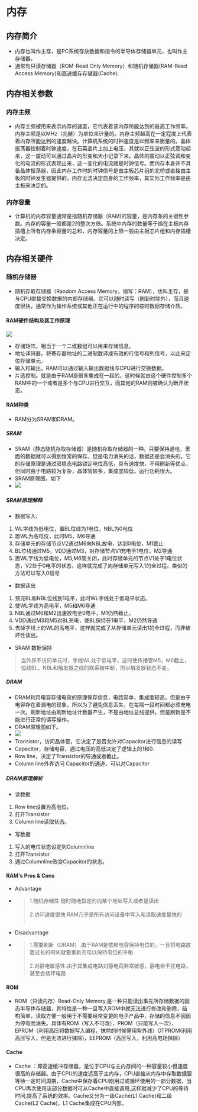 # 内存
## 内存简介
- 内存也叫作主存，是PC系统存放数据和指令的半导体存储器单元，也叫作主存储器。
- 通常有只读存储器（ROM-Read Only Memory）和随机存储器(RAM-Read Access Memory)和高速缓存存储器(Cache).
## 内存相关参数
### 内存主频
- 内存主频被用来表示内存的速度，它代表着该内存所能达到的最高工作频率。内存主频是以MHz（兆赫）为单位来计量的。内存主频越高在一定程度上代表着内存所能达到的速度越快。计算机系统的时钟速度是以频率来衡量的。晶体振荡器控制着时钟速度，在石英晶片上加上电压，其就以正弦波的形式震动起来，这一震动可以通过晶片的形变和大小记录下来。晶体的震动以正弦调和变化的电流的形式表现出来，这一变化的电流就是时钟信号。而内存本身并不具备晶体振荡器，因此内存工作时的时钟信号是由主板芯片组的北桥或直接由主板的时钟发生器提供的，内存无法决定自身的工作频率，其实际工作频率是由主板来决定的。
### 内存容量
- 计算机的内存容量通常是指随机存储器（RAM)的容量，是内存条的关键性参数。内存的容量一般都是2的整次方倍。系统中内存的数量等于插在主板内存插槽上所有内存条容量的总和，内存容量的上限一般由主板芯片组和内存插槽决定。
## 内存相关硬件
### 随机存储器
- 随机存取存储器（Random Access Memory，缩写：RAM），也叫主存，是与CPU直接交换数据的内部存储器。它可以随时读写（刷新时除外），而且速度很快，通常作为操作系统或其他正在运行中的程序的临时数据存储介质。
#### RAM硬件结构及其工作原理
![](image/1.jpg)
- 存储矩阵。相当于一个二维数组可以用来存储信息。
- 地址译码器。将寄存器地址的二进制数译成有效的行信号和列信号，以此来定位存储单元。
- 输入和输出。RAM可以通过输入输出数据线与CPU进行交换数据。
- 片选控制。就是由于RAM是很多集成在一起的，这时候就由这个硬件控制多个RAM中的一个或者是多个与CPU进行交互，而其他的RAM则被确认为断开状态。
#### RAM种类
- RAM分为SRAM和DRAM。
##### SRAM
- SRAM（静态随机存取存储器）是随机存取存储器的一种。只要保持通电，里面的数据就可以得到恒常的保存。但是电力消失的话，数据还是会消失的。它的存储原理是通过双稳态电路锁定电位高低，具有速度快，不用刷新等优点，但同时由于电路较为复杂，晶体管较多，集成度较低，运行功耗很大。
- SRAM原理图，如下
- ![](image/4.png)
##### SRAM原理解释
- 数据写入:
1. WL字线为低电位，置BL位线为1电位，NBL为0电位
2. 置WL为高电位，此时M5，M6导通
3. 存储单元的存储节点V2通过M6向NBL放电，达到0电位，M1截止
4. BL位线通过M5，VDD通过M3，对存储节点V1充电至1电位，M2导通
5. 置WL字线为低电位，M5,M6管关闭，此时存储单元的节点V1处于1电位状态，V2处于0电平的状态，这样就完成了向存储单元写入1的全过程。类似的方法可以写入0信号

- 数据读出
1. 预充BL和NBL位线到1电平，此时WL字线处于低电平状态。
2. 使WL字线为高电平，M5和M6导通
3. NBL通过M6和M2迅速放电至0电平，M1仍然截止。
4. VDD通过M3和M5对BL充电，使BL保持在1电平，M2仍然导通
5. 去掉字线上的WL的高电平，这样就完成了从存储单元读出1的全过程，而非破坏性读出。

- SRAM 数据保持
>当外界不访问单元时，字线WL处于低电平，这时使传播管M5，M6截止，位线BL，NBL和触发器之线的联系被中断，所以触发器状态不变。
>
##### DRAM
- DRAM利用电容存储电荷的原理保存信息，电路简单，集成度较高。但是由于电容存在着漏电的现象，所以为了避免信息丢失，在每隔一段时间都必须充电一次。刷新地址由刷新地址计数器产生，不是由地址总线提供。但是刷新是不能进行正常的读写操作。
- DRAM原理图如下。
- ![](image/2.jpg)
- Transistor，访问晶体管，它决定了是否允许对Capacitor进行信息的读写
- Capacitor，存储电容，通过电压的高低决定了逻辑上的1和0.
- Row line，决定了Transistor的导通或者截止。
- Column line外界访问 Capacitor的通道，可以对Capacitor
##### DRAM原理解析 
- 读数据
1. Row line设置为高电位，
2. 打开Transistor
3. Column line读取状态。
- 写数据
1. 写入的电位状态设定到Columnline
2. 打开Transistor
3. 通过Columnline改变Capacitor的状态。
#### RAM's Pros & Cons
- Advantage
- >1.随机存储性.随时随地指定的向某个地址写入或者是读出<br/><br/>
2.访问速度很快.RAM几乎是所有访问设备中写入和读取速度最快的<br/><br/>
- Disadvantage
- >1.需要刷新（DRAM）.由于RAM是依赖电容保持电位的，一旦将电路放置过长的时间就要重新充电以保持电位的平衡<br/><br/>
   2.对静电敏感性.由于其集成电路对静电荷非常敏感，静电会干扰电路，甚至会烧坏电路
#### ROM
- ROM（只读内存）Read-Only Memory,是一种只能读出事先所存储数据的固态半导体存储器，其特性是一种一旦写入ROM中就无法进行修改和删除，结构简单，读取方便一般用于不需要经常变更的电子产品中，存储的信息不回因为停电而消失。具体有ROM（写入不可改），PROM（只能写入一次），EPROM（利用高压将数据写入编程，抹除的时候需用紫外线）OTPROM(利用高压写入，但是无法进行抹除)，EEPROM（高压写入，利用高电场抹除）
#### Cache
- Cache ：即高速缓冲存储器，是位于CPU与主内存间的一种容量较小但速度很高的存储器。由于CPU的速度远高于主内存，CPU直接从内存中存取数据要等待一定时间周期，Cache中保存着CPU刚用过或循环使用的一部分数据，当CPU再次使用该部分数据时可从Cache中直接调用,这样就减少了CPU的等待时间,提高了系统的效率。Cache又分为一级Cache(L1 Cache)和二级Cache(L2 Cache)，L1 Cache集成在CPU内部。

